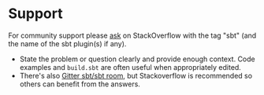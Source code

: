   [ask]: https://stackoverflow.com/questions/ask?tags=sbt
  [gitter]: https://gitter.im/sbt/sbt

Support
=======

For community support please [ask] on StackOverflow with the tag "sbt" (and the name of the sbt plugin(s) if any).

- State the problem or question clearly and provide enough context. Code examples and `build.sbt` are often useful when appropriately edited.
- There's also [Gitter sbt/sbt room][gitter], but Stackoverflow is recommended so others can benefit from the answers.
